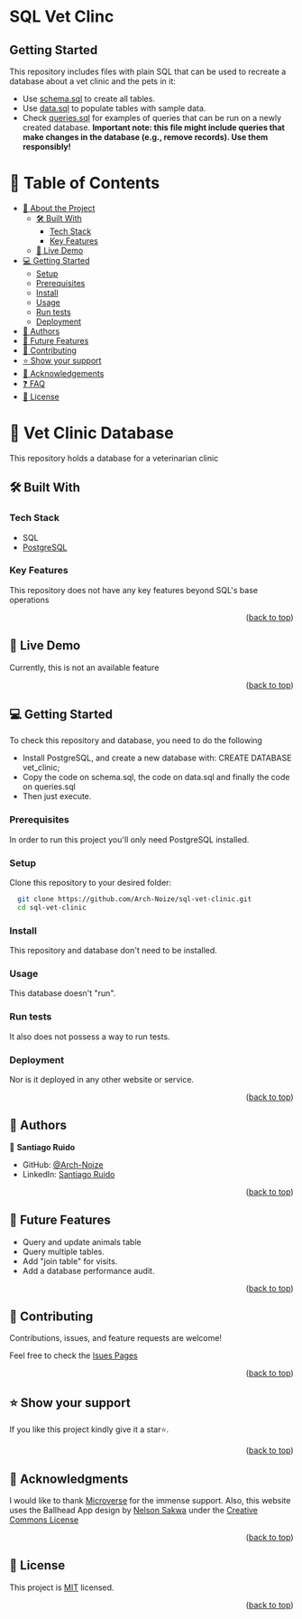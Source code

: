 # SQL Vet Clinc

## Getting Started

This repository includes files with plain SQL that can be used to recreate a database about a vet clinic and the pets in it:

- Use [schema.sql](./schema.sql) to create all tables.
- Use [data.sql](./data.sql) to populate tables with sample data.
- Check [queries.sql](./queries.sql) for examples of queries that can be run on a newly created database. **Important note: this file might include queries that make changes in the database (e.g., remove records). Use them responsibly!**

<a name="readme-top"></a>

<!-- TABLE OF CONTENTS -->

# 📗 Table of Contents

- [📖 About the Project](#about-project)
  - [🛠 Built With](#built-with)
    - [Tech Stack](#tech-stack)
    - [Key Features](#key-features)
  - [🚀 Live Demo](#live-demo)
- [💻 Getting Started](#getting-started)
  - [Setup](#setup)
  - [Prerequisites](#prerequisites)
  - [Install](#install)
  - [Usage](#usage)
  - [Run tests](#run-tests)
  - [Deployment](#triangular_flag_on_post-deployment)
- [👥 Authors](#authors)
- [🔭 Future Features](#future-features)
- [🤝 Contributing](#contributing)
- [⭐️ Show your support](#support)
- [🙏 Acknowledgements](#acknowledgements)
- [❓ FAQ](#faq)
- [📝 License](#license)

<!-- PROJECT DESCRIPTION -->

# 📖 Vet Clinic Database <a name="about-project"></a>

This repository holds a database for a veterinarian clinic 

## 🛠 Built With <a name="built-with"></a>

### Tech Stack <a name="tech-stack"></a>

- SQL
- [PostgreSQL]([url](https://www.postgresql.org/))

<!-- Features -->

### Key Features <a name="key-features"></a>

This repository does not have any key features beyond SQL's base operations

<p align="right">(<a href="#readme-top">back to top</a>)</p>

<!-- LIVE DEMO -->

## 🚀 Live Demo <a name="live-demo"></a>

Currently, this is not an available feature

<p align="right">(<a href="#readme-top">back to top</a>)</p>

<!-- GETTING STARTED -->

## 💻 Getting Started <a name="getting-started"></a>

To check this repository and database, you need to do the following

- Install PostgreSQL, and create a new database with: CREATE DATABASE vet_clinic;
- Copy the code on schema.sql, the code on data.sql and finally the code on queries.sql
- Then just execute.

### Prerequisites

In order to run this project you'll only need PostgreSQL installed.

### Setup

Clone this repository to your desired folder:

```sh
  git clone https://github.com/Arch-Noize/sql-vet-clinic.git
  cd sql-vet-clinic
```

### Install

This repository and database don't need to be installed.

### Usage

This database doesn't "run".

### Run tests

It also does not possess a way to run tests.

### Deployment

Nor is it deployed in any other website or service.

<p align="right">(<a href="#readme-top">back to top</a>)</p>

<!-- AUTHORS -->

## 👥 Authors <a name="authors"></a>

👤 **Santiago Ruido**

- GitHub: [@Arch-Noize](https://github.com/Arch-Noize)
- LinkedIn: [Santiago Ruido](https://www.linkedin.com/in/santiago-ruido-a1404880/)

<p align="right">(<a href="#readme-top">back to top</a>)</p>

<!-- FUTURE FEATURES -->

## 🔭 Future Features <a name="future-features"></a>

- Query and update animals table
- Query multiple tables.
- Add "join table" for visits.
- Add a database performance audit.

<p align="right">(<a href="#readme-top">back to top</a>)</p>

<!-- CONTRIBUTING -->

## 🤝 Contributing <a name="contributing"></a>

Contributions, issues, and feature requests are welcome!

Feel free to check the [Isues Pages](https://github.com/Arch-Noize/react-capstone/issues)

<p align="right">(<a href="#readme-top">back to top</a>)</p>

<!-- SUPPORT -->

## ⭐️ Show your support <a name="support"></a>

If you like this project kindly give it a star⭐️.

<p align="right">(<a href="#readme-top">back to top</a>)</p>

<!-- ACKNOWLEDGEMENTS -->

## 🙏 Acknowledgments <a name="acknowledgements"></a>

I would like to thank [Microverse](https://github.com/microverseinc) for the immense support. Also, this website uses the Ballhead App design by [Nelson Sakwa](https://www.behance.net/gallery/31579789/Ballhead-App-(Free-PSDs)) under the [Creative Commons License](https://creativecommons.org/licenses/by-nc/4.0/)

<p align="right">(<a href="#readme-top">back to top</a>)</p>

<!-- LICENSE -->

## 📝 License <a name="license"></a>

This project is [MIT](./LICENSE) licensed.

<p align="right">(<a href="#readme-top">back to top</a>)</p>
